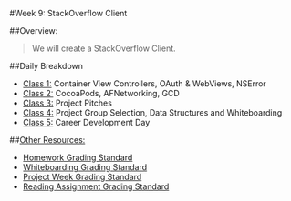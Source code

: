 #Week 9: StackOverflow Client

##Overview:
> We will create a StackOverflow Client.

##Daily Breakdown
  * [Class 1:](class-1/) Container View Controllers, OAuth & WebViews, NSError
  * [Class 2:](class-2/) CocoaPods, AFNetworking, GCD
  * [Class 3:](class-3/) Project Pitches
  * [Class 4:](class-4/) Project Group Selection, Data Structures and Whiteboarding
  * [Class 5:](class-5/) Career Development Day

##[Other Resources:](Resources/)
* [Homework Grading Standard](Resources/hw-grading-standard/)
* [Whiteboarding Grading Standard](Resources/wb-grading-standard/)
* [Project Week Grading Standard](Resources/pw-grading-standard/)
* [Reading Assignment Grading Standard](Resources/ra-grading-standard/)
